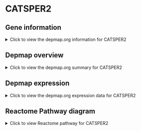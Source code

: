 <h1>CATSPER2</h1>

<h2>Gene information</h2>
<details>
  <summary>Click to view the depmap.org information for CATSPER2</summary>
  <iframe src="https://depmap.org/portal/gene/CATSPER2?tab=about" style="border:none;width:100%;height:800px"></iframe>
</details>

<h2>Depmap overview</h2>
<details>
  <summary>Click to view the depmap.org summary for CATSPER2</summary>
  <iframe src="https://depmap.org/portal/gene/CATSPER2?tab=overview" style="border:none;width:100%;height:800px"></iframe>
</details>

<h2>Depmap expression</h2>
<details>
  <summary>Click to view the depmap.org expression data for CATSPER2</summary>
  <iframe src="https://depmap.org/portal/gene/CATSPER2?tab=characterization" style="border:none;width:100%;height:800px"></iframe>
</details>



<h2>Reactome Pathway diagram</h2>
<details>
  <summary>Click to view Reactome pathway for CATSPER2</summary>
  <p>Sperm Motility And Taxes</p>
  <iframe src="https://reactome.org/PathwayBrowser/#/R-HSA-1300642" style="border:none;width:100%;height:800px"></iframe>
</details>



